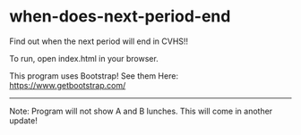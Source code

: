 # when-does-next-period-end

Find out when the next period will end in CVHS!!

To run, open index.html in your browser. 

This program uses Bootstrap! See them Here: https://www.getbootstrap.com/


--------------------------------------------------------------------------------------
 

Note: Program will not show A and B lunches. This will come in another update!
